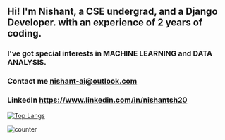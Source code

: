 ## Hi! I'm Nishant, a CSE undergrad, and a Django Developer. with an experience of 2 years of coding.
### I've got special interests in MACHINE LEARNING and DATA ANALYSIS.


### Contact me nishant-ai@outlook.com
### LinkedIn https://www.linkedin.com/in/nishantsh20
[![Top Langs](https://github-readme-stats.vercel.app/api/top-langs/?username=nishant-ai&layout=compact)](https://github.com/anuraghazra/github-readme-stats)




![counter](https://enrietaqe0twvws.m.pipedream.net)
